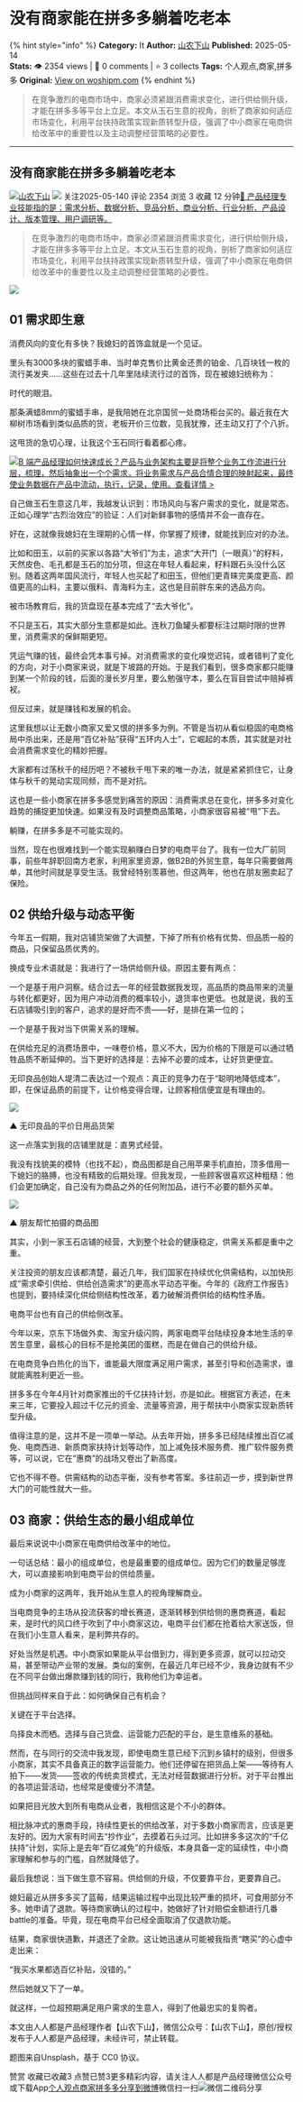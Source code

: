 # 没有商家能在拼多多躺着吃老本
{% hint style="info" %}
**Category:** It
**Author:** [山农下山](https://www.woshipm.com/u/1541708)
**Published:** 2025-05-14  
**Stats:** 👁️ 2354 views | 💬 0 comments | ⭐ 3 collects
**Tags:** 个人观点,商家,拼多多
**Original:** [View on woshipm.com](https://www.woshipm.com/it/6216714.html)
{% endhint %}
> 在竞争激烈的电商市场中，商家必须紧跟消费需求变化，进行供给侧升级，才能在拼多多等平台上立足。本文从玉石生意的视角，剖析了商家如何适应市场变化，利用平台扶持政策实现新质转型升级，强调了中小商家在电商供给改革中的重要性以及主动调整经营策略的必要性。

---

## 没有商家能在拼多多躺着吃老本

[![](https://static.woshipm.com/view/woshipm_api_def_20240821112409_9244.jpg?imageView2/1/w/72/h/72/q/100)](https://www.woshipm.com/u/1541708)[山农下山](https://www.woshipm.com/u/1541708) ![](https://static.woshipm.com/tag/1101_1@2x.png) 关注2025-05-140 评论 2354 浏览 3 收藏 12 分钟[🔗 产品经理专业技能指的是：需求分析、数据分析、竞品分析、商业分析、行业分析、产品设计、版本管理、用户调研等。](https://ke.qidianla.com/courses/90pm)

> 在竞争激烈的电商市场中，商家必须紧跟消费需求变化，进行供给侧升级，才能在拼多多等平台上立足。本文从玉石生意的视角，剖析了商家如何适应市场变化，利用平台扶持政策实现新质转型升级，强调了中小商家在电商供给改革中的重要性以及主动调整经营策略的必要性。

![](https://image.woshipm.com/2025/03/05/48fa191a-f962-11ef-ab0f-00163e09d72f.png)

## 01 需求即生意

消费风向的变化有多快？我媳妇的首饰盒就是一个见证。

里头有3000多块的蜜蜡手串、当时单克售价比黄金还贵的铂金、几百块钱一枚的流行美发夹……这些在过去十几年里陆续流行过的首饰，现在被媳妇统称为：

时代的眼泪。

那条满蜡8mm的蜜蜡手串，是我陪她在北京国贸一处商场柜台买的。最近我在大柳树市场看到类似品质的货，老板开价三位数，见我犹豫，还主动又打了个八折。

这甩货的急切心理，让我这个玉石同行看着都心疼。

[![](https://image.woshipm.com/2023/08/02/a53a469e-30e3-11ee-88e7-00163e0b5ff3.png)B 端产品经理如何快速成长？产品与业务架构主要是将整个业务工作流进行分层，梳理，然后抽象出一个个需求，将业务需求与产品合情合理的映射起来，最终使业务数据在产品中流动，执行，记录，使用。查看详情 >](https://ke.qidianla.com/courses/bcpm)

自己做玉石生意这几年，我越发认识到：市场风向与客户需求的变化，就是常态。正如心理学“古烈治效应”的验证：人们对新鲜事物的感情并不会一直存在。

好在，这就像我媳妇在生理期的心情一样，你掌握了规律，就能找到应对的办法。

比如和田玉，以前的买家以各路“大爷们”为主，追求“大开门（一眼真）”的籽料，天然皮色、毛孔都是玉石的加分项，但这在年轻人看起来，籽料跟石头没什么区别。随着这两年国风流行，年轻人也买起了和田玉，但他们更青睐完美度更高、颜值更高的山料，主要以俄料、青海料为主，这也是目前胖东来的选品方向。

被市场教育后，我的货盘现在基本完成了“去大爷化”。

不只是玉石，其实大部分生意都是如此。连秋刀鱼罐头都要标注过期时限的世界里，消费需求的保鲜期更短。

凭运气赚的钱，最终会凭本事亏掉。对消费需求的变化嗅觉迟钝，或者错判了变化的方向，对于小商家来说，就是下坡路的开始。于是我们看到，很多商家都只能赚到某一个阶段的钱，后面的漫长岁月里，要么勉强守本，要么在盲目尝试中赔掉裤衩。

但反过来，就是赚钱和发展的机会。

这里我想以让无数小商家又爱又恨的拼多多为例。不管是当初从看似稳固的电商格局中杀出来，还是用“百亿补贴”获得“五环内人士”，它崛起的本质，其实就是对社会消费需求变化的精妙把握。

大家都有过荡秋千的经历吧？不被秋千甩下来的唯一办法，就是紧紧抓住它，让身体与秋千的晃动实现同频，而不是对抗。

这也是一些小商家在拼多多感觉到痛苦的原因：消费需求总在变化，拼多多对变化趋势的捕捉更加快速。如果没有及时调整商品策略，小商家很容易被“甩”下去。

躺赚，在拼多多是不可能实现的。

当然，现在也很难找到一个能实现躺赚白日梦的电商平台了。我有一位大厂前同事，前些年辞职回南方老家，利用家里资源，做B2B的外贸生意，每年只需要做两单，其他时间就是享受生活。我曾经特别羡慕他，但这两年，他也在朋友圈卖起了保险。

## 02 供给升级与动态平衡

今年五一假期，我对店铺货架做了大调整，下掉了所有价格有优势、但品质一般的商品，只保留品质优秀的。

换成专业术语就是：我进行了一场供给侧升级。原因主要有两点：

一个是基于用户洞察。结合过去一年的经营数据我发现，高品质的商品带来的流量与转化都更好，因为用户冲动消费的概率较小，退货率也更低。也就是说，我的玉石店铺吸引到的客户，追求的是好而不贵——好，是排在第一位的；

一个是基于我对当下供需关系的理解。

在供给充足的消费场景中，一味卷价格，意义不大，因为价格的下限是可以通过牺牲品质不断延伸的。当下更好的选择是：去掉不必要的成本，让好货更便宜。

无印良品创始人堤清二表达过一个观点：真正的竞争力在于“聪明地降低成本”，即，在保证品质的前提下，让价格变得合理，让顾客相信便宜是有理由的。

![](https://image.woshipm.com/2025/05/13/a5b0d5e2-3010-11f0-93fc-00163e09d72f.jpg)

▲ 无印良品的平价日用品货架

这一点落实到我的店铺里就是：直男式经营。

我没有找貌美的模特（也找不起），商品图都是自己用苹果手机直拍，顶多借用一下媳妇的胳膊，也没有精致的后期处理。但我发现，一些顾客很喜欢这种粗糙：他们会更加确定，自己没有为商品之外的任何附加品，进行不必要的额外买单。

![](https://image.woshipm.com/2025/05/13/a34ab390-3010-11f0-93fc-00163e09d72f.jpg)

▲ 朋友帮忙拍摄的商品图

其实，小到一家玉石店铺的经营，大到整个社会的健康稳定，供需关系都是重中之重。

关注投资的朋友应该都清楚，最近几年，我们国家在持续优化供需结构，以加快形成“需求牵引供给、供给创造需求”的更高水平动态平衡。今年的《政府工作报告》也提到，要持续深化供给侧结构性改革，着力破解消费供给的结构性矛盾。

电商平台也有自己的供给侧改革。

今年以来，京东下场做外卖、淘宝升级闪购，两家电商平台陆续投身本地生活的辛苦生意里，最核心的目标不是抢美团的蛋糕，而是在做自己的供给升级。

在电商竞争白热化的当下，谁能最大限度满足用户需求，甚至引导和创造需求，谁就能离胜利更近一些。

拼多多在今年4月针对商家推出的千亿扶持计划，亦是如此。根据官方表述，在未来三年，它要投入超过千亿元的资金、流量等资源，用于帮扶中小商家实现新质转型升级。

值得注意的是，这并不是一项单一举动。从去年开始，拼多多已经陆续推出百亿减免、电商西进、新质商家扶持计划等动作，加上减免技术服务费、推广软件服务费等，可以说，它在“惠商”的战场又卷出了新高度。

它也不得不卷。供需结构的动态平衡，没有参考答案。多往前迈一步，摸到新世界大门的可能性就大一些。

## 03 商家：供给生态的最小组成单位

最后来说说中小商家在电商供给改革中的地位。

一句话总结：最小的组成单位，也是最重要的组成单位。因为它们的数量足够庞大，可以直接影响到电商平台的供给质量。

成为小商家的这两年，我开始从生意人的视角理解商业。

当电商竞争的主场从投流获客的增长赛道，逐渐转移到供给侧的惠商赛道，看起来，是时代的风口终于吹到了中小商家这边，电商平台们都在抢着给大家送饭，但在我们小生意人看来，是利弊共存的。

好处当然是机遇。中小商家如果能从平台借到力，得到更多资源，就可以拉动交易，甚至带动产业带的发展。类似的案例，在最近几年已经不少，我身边就有不少在不同平台做出爆款赚到钱的同行，我称他们为幸运者。

但挑战同样来自于此：如何确保自己有机会？

关键在于平台选择。

鸟择良木而栖。选择与自己货盘、运营能力匹配的平台，是生意维系的基础。

然而，在与同行的交流中我发现，即使电商生意已经下沉到乡镇村的级别，但很多小商家，其实不具备真正的数字运营能力。他们还停留在把货品上架——等待有人拍下——发货——签收的传统卖货模式，无法对经营数据进行分析。对于平台推出的各项运营活动，也经常是傻傻分不清楚。

如果把目光放大到所有电商从业者，我相信这是个不小的群体。

相比脉冲式的惠商手段，持续性更长的供给改革，对于多数小商家而言，应该是更友好的。因为大家有时间去“抄作业”，去摸着石头过河。比如拼多多这次的“千亿扶持”计划，实际上是去年“百亿减免”的升级版，本身具备一定的延续性，中小商家理解和参与的门槛，自然就降低了。

最后我想说：当下做生意不容易。供给侧的升级，不仅要靠平台，更要靠自己。

媳妇最近从拼多多买了蓝莓，结果运输过程中出现比较严重的损坏，可食用部分不多。她申请了退款。等待商家确认的过程中，她做好了针对赔偿金额进行几番battle的准备。毕竟，现在电商平台已经全面取消了仅退款功能。

结果，商家很快道歉，并退还了全款。这让她迅速从可能被我指责“瞎买”的心虚中走出来：

“我买水果都选百亿补贴，没错的。”

然后她就又下了一单。

就这样，一位超预期满足用户需求的生意人，得到了他最忠实的复购者。

本文由人人都是产品经理作者【山农下山】，微信公众号：【山农下山】，原创/授权 发布于人人都是产品经理，未经许可，禁止转载。

题图来自Unsplash，基于 CC0 协议。

赞赏 收藏已收藏3 点赞已赞3更多精彩内容，请关注人人都是产品经理微信公众号或下载App[个人观点](https://www.woshipm.com/tag/%e4%b8%aa%e4%ba%ba%e8%a7%82%e7%82%b9)[商家](https://www.woshipm.com/tag/%e5%95%86%e5%ae%b6)[拼多多](https://www.woshipm.com/tag/%e6%8b%bc%e5%a4%9a%e5%a4%9a)[分享到微博](https://service.weibo.com/share/share.php?appkey=2775287854&title=没有商家能在拼多多躺着吃老本&url=https://www.woshipm.com/it/6216714.html&pic=https://image.woshipm.com/2025/03/05/48fa191a-f962-11ef-ab0f-00163e09d72f.png)微信扫一扫![微信二维码](https://api.pwmqr.com/qrcode/create/?url=https://www.woshipm.com/it/6216714.html)分享